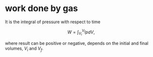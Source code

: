 # work done by gas
It is the integral of pressure with respect to time

$$
W = \int_{V_i}^{V_f} pdV,
$$

where result can be positive or negative, depends on the initial and final volumes, $V_i$ and $V_f$. 